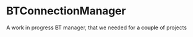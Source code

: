 BTConnectionManager
===================

A work in progress BT manager, that we needed for a couple of projects
